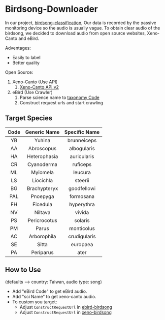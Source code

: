 # Birdsong-Downloader

In our project, [birdsong-classification](https://github.com/Ren8394/birdsong-classification), Our data is recorded by the passive monitoring device so the audio is usually vague. To obtain clear audio of the birdsong, we decided to download audio from open source websites, Xeno-Canto and eBird.

Adventages:

* Easily to label
* Better quality

Open Source:  

1. Xeno-Canto (Use API)
   1. [Xeno-Canto API v2](https://xeno-canto.org/explore/api)
2. eBird (Use Crawler)
   1. Parse science name to [taxonomy Code](https://www.birds.cornell.edu/clementschecklist/download/)
   2. Construct request urls and start crawling

## Target Species

| Code  | Generic Name | Specific Name |
| :---: | :----------: | :-----------: |
|  YB   |    Yuhina    |  brunneiceps  |
|  AA   |  Abroscopus  |  albogularis  |
|  HA   | Heterophasia |  auricularis  |
|  CR   |  Cyanoderma  |   ruficeps    |
|  ML   |   Myiomela   |    leucura    |
|  LS   |  Liocichla   |    steerii    |
|  BG   | Brachypteryx |  goodfellowi  |
|  PAL  |   Pnoepyga   |   formosana   |
|  FH   |   Ficedula   |  hyperythra   |
|  NV   |   Niltava    |    vivida     |
|  PS   | Pericrocotus |    solaris    |
|  PM   |    Parus     |  monticolus   |
|  AC   | Arborophila  | crudigularis  |
|  SE   |    Sitta     |   europaea    |
|  PA   |  Periparus   |     ater      |

## How to Use

(defaults --> country: Taiwan, audio type: song)

* Add "eBird Code" to get eBird audio.
* Add "sci Name" to get xeno-canto audio.
* To custom you target:
  * Adjust `ConstructRequestUrl` in [ebird-birdsong](ebird-birdsong.py)
  * Adjust `ConstructRequestUrl` in [xeno-birdsong](xeno-birdsong.py)
